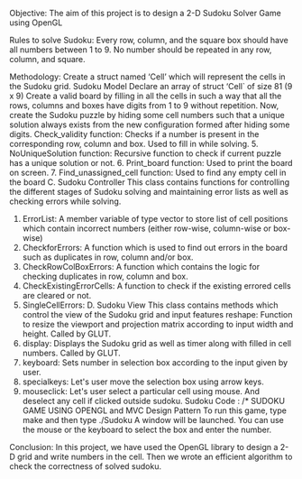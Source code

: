 Objective:
The aim of this project is to design a 2-D Sudoku Solver Game using OpenGL

Rules to solve Sudoku:
Every row, column, and the square box should have all numbers between 1 to 9. 
No number should be repeated in any row, column, and square.

Methodology:
Create a struct named ‘Cell’ which will represent the cells in the Sudoku grid.
Sudoku Model
Declare an array of struct ‘Cell` of size 81 (9 x 9)
Create a valid board by filling in all the cells in such a way that all the rows, columns and boxes have digits from 1 to 9 without repetition.
Now, create the Sudoku puzzle by hiding some cell numbers such that a unique solution always exists from the new configuration formed after hiding some digits.
Check_validity function:
Checks if a number is present in the corresponding row, column and box. Used to fill in while solving.
5. NoUniqueSolution function:
Recursive function to check if current puzzle has a unique solution or not.
6. Print_board function:
Used to print the board on screen.
7. Find_unassigned_cell function:
Used to find any empty cell in the board
C. Sudoku Controller
This class contains functions for controlling the different stages of Sudoku solving and maintaining error lists as well as checking errors while solving.
1. ErrorList:
A member variable of type vector<int> to store list of cell positions which contain incorrect numbers (either row-wise, column-wise or box-wise)
2. CheckforErrors:
A function which is used to find out errors in the board such as duplicates in row, column and/or box.
3. CheckRowColBoxErrors:
A function which contains the logic for checking duplicates in row, column and box.
4. CheckExistingErrorCells:
A function to check if the existing errored cells are cleared or not.
5. SingleCellErrors:
D. Sudoku View
This class contains methods which control the view of the Sudoku grid and input features
reshape:
Function to resize the viewport and projection matrix according to input width and height. Called by GLUT.
2. display:
Displays the Sudoku grid as well as timer along with filled in cell numbers. Called by GLUT.
3. keyboard:
Sets number in selection box according to the input given by user.
4. specialkeys:
Let's user move the selection box using arrow keys.
5. mouseclick: 
Let's user select a particular cell using mouse. And deselect any cell if clicked outside sudoku.
Sudoku Code : 
/*
SUDOKU GAME USING OPENGL and MVC Design Pattern
To run this game, type make and then type ./Sudoku
A window will be launched. You can use the mouse or
the keyboard to select the box and enter the number.


Conclusion:
In this project, we have used  the OpenGL library to design a 2-D grid and write numbers in the cell. Then we wrote an efficient algorithm to check the correctness of solved sudoku.

